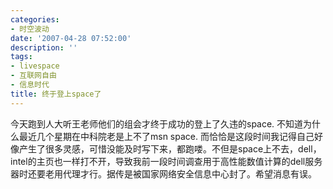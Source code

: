 ```yaml
---
categories:
- 时空波动
date: '2007-04-28 07:52:00'
description: ''
tags:
- livespace
- 互联网自由
- 信息时代
title: 终于登上space了
---
```

今天跑到人大听王老师他们的组会才终于成功的登上了久违的space. 不知道为什么最近几个星期在中科院老是上不了msn space. 而恰恰是这段时间我记得自己好像产生了很多灵感，可惜没能及时写下来，都跑喽。不但是space上不去，dell，intel的主页也一样打不开，导致我前一段时间调查用于高性能数值计算的dell服务器时还要老用代理才行。据传是被国家网络安全信息中心封了。希望消息有误。

